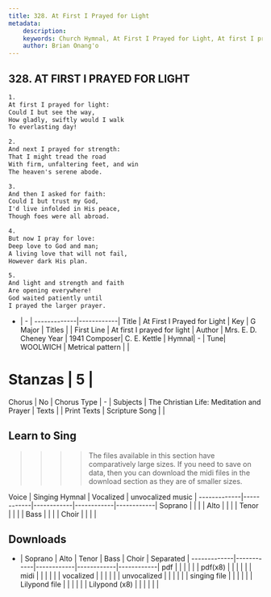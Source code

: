 ```yaml
---
title: 328. At First I Prayed for Light
metadata:
    description: 
    keywords: Church Hymnal, At First I Prayed for Light, At first I prayed for light, 
    author: Brian Onang'o
---
```



## 328. AT FIRST I PRAYED FOR LIGHT

```txt
1.
At first I prayed for light:
Could I but see the way,
How gladly, swiftly would I walk
To everlasting day!

2.
And next I prayed for strength:
That I might tread the road
With firm, unfaltering feet, and win
The heaven's serene abode.

3.
And then I asked for faith:
Could I but trust my God,
I'd live infolded in His peace,
Though foes were all abroad.

4.
But now I pray for love:
Deep love to God and man;
A living love that will not fail,
However dark His plan.

5.
And light and strength and faith
Are opening everywhere!
God waited patiently until
I prayed the larger prayer.
```

- |   -  |
-------------|------------|
Title | At First I Prayed for Light |
Key | G Major |
Titles |  |
First Line | At first I prayed for light |
Author | Mrs. E. D. Cheney
Year | 1941
Composer| C. E. Kettle |
Hymnal|  - |
Tune| WOOLWICH |
Metrical pattern | |
# Stanzas | 5 |
Chorus | No |
Chorus Type | - |
Subjects | The Christian Life: Meditation and Prayer |
Texts |  |
Print Texts | 
Scripture Song |  |
  
## Learn to Sing

>>>> The files available in this section have comparatively large sizes. If you need to save on data, then you can download the midi files in the download section as they are of smaller sizes.

Voice |  Singing Hymnal | Vocalized | unvocalized music |
-------------|------------|------------|------------|------------|
Soprano | | | |
Alto | | | |
Tenor | | | |
Bass | | | |
Choir | | | |

## Downloads

- |  Soprano | Alto | Tenor | Bass | Choir | Separated |
-------------|------------|------------|------------|------------|
pdf | | | | | |
pdf(x8) | | | | | |
midi | | | | | |
vocalized | | | | | |
unvocalized | | | | | |
singing file | | | | | |
Lilypond file | | | | | |
Lilypond (x8) | | | | | |
  